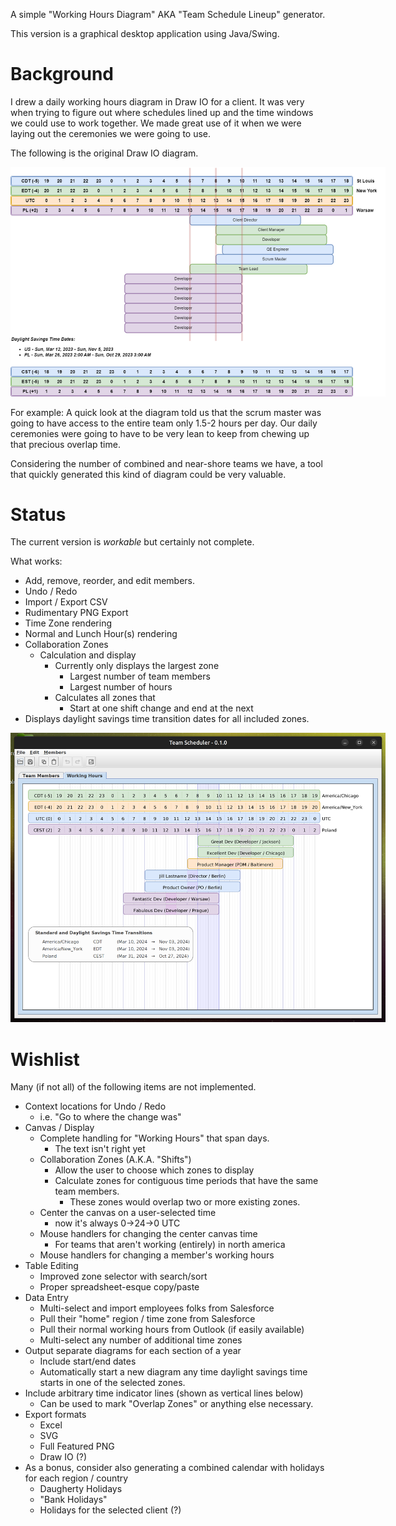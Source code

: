 A simple "Working Hours Diagram" AKA "Team Schedule Lineup" generator.

This version is a graphical desktop application using Java/Swing. 

# Background
I drew a daily working hours diagram in Draw IO for a client.
It was very when trying to figure out where schedules lined up and the time windows we 
could use to work together. We made great use of it when we were laying out the ceremonies 
we were going to use.

The following is the original Draw IO diagram.
<div style="width:600px">

![Working_Hours_no_names.drawio.png](docs/Working_Hours_no_names.drawio.png)
</div>


For example: A quick look at the diagram told us that the scrum master was going to have
access to the entire team only 1.5-2 hours per day. Our daily ceremonies were going to
have to be very lean to keep from chewing up that precious overlap time.

Considering the number of combined and near-shore teams we have, a tool that quickly 
generated this kind of diagram could be very valuable.

# Status
The current version is _workable_ but certainly not complete.

What works:

* Add, remove, reorder, and edit members.
* Undo / Redo
* Import / Export CSV
* Rudimentary PNG Export
* Time Zone rendering
* Normal and Lunch Hour(s) rendering
* Collaboration Zones
  * Calculation and display
    * Currently only displays the largest zone
      * Largest number of team members
      * Largest number of hours
    * Calculates all zones that
      * Start at one shift change and end at the next
* Displays daylight savings time transition dates for all included zones. 

<div style="width:600px">

![swing_working_hours_0-1-0](docs/swing_working_hours_0-1-0.png)
</div>

# Wishlist
Many (if not all) of the following items are not implemented.

* Context locations for Undo / Redo
  * i.e. "Go to where the change was"
* Canvas / Display
  * Complete handling for "Working Hours" that span days.
    * The text isn't right yet
  * Collaboration Zones (A.K.A. "Shifts")
    * Allow the user to choose which zones to display
    * Calculate zones for contiguous time periods that have the same team members.
      * These zones would overlap two or more existing zones. 
  * Center the canvas on a user-selected time
    * now it's always 0->24->0 UTC
  * Mouse handlers for changing the center canvas time
    * For teams that aren't working (entirely) in north america
  * Mouse handlers for changing a member's working hours
* Table Editing
  * Improved zone selector with search/sort
  * Proper spreadsheet-esque copy/paste
* Data Entry
  * Multi-select and import employees folks from Salesforce
  * Pull their "home" region / time zone from Salesforce
  * Pull their normal working hours from Outlook (if easily available)
  * Multi-select any number of additional time zones
* Output separate diagrams for each section of a year
  * Include start/end dates
  * Automatically start a new diagram any time daylight savings time starts in one of the selected zones.
* Include arbitrary time indicator lines (shown as vertical lines below)
  * Can be used to mark "Overlap Zones" or anything else necessary.
* Export formats
  * Excel
  * SVG
  * Full Featured PNG
  * Draw IO (?)
* As a bonus, consider also generating a combined calendar with holidays for each region / country
  * Daugherty Holidays
  * "Bank Holidays"
  * Holidays for the selected client (?)
